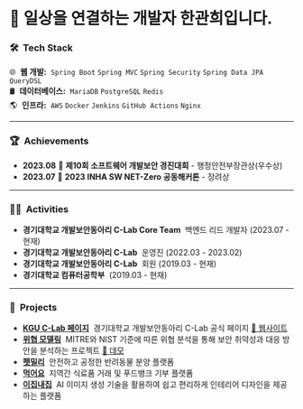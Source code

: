 <h1>👋 일상을 연결하는 개발자 한관희입니다.</h1>

### 🛠 &nbsp;Tech Stack

🌐 &nbsp;**웹 개발:**&nbsp; `Spring Boot` `Spring MVC` `Spring Security` `Spring Data JPA` `QueryDSL`\
🛢 &nbsp;**데이터베이스:**&nbsp; `MariaDB` `PostgreSQL` `Redis`\
🌎 &nbsp;**인프라:**&nbsp; `AWS` `Docker` `Jenkins` `GitHub Actions` `Nginx`

---

### 🏆 &nbsp;Achievements

-   **2023.08**&nbsp;🏅 **제10회 소프트웨어 개발보안 경진대회** - 행정안전부장관상(우수상)
-   **2023.07**&nbsp;🏅 **2023 INHA SW NET-Zero 공동해커톤** - 장려상

---

### 👨‍💻 &nbsp;Activities

-   **경기대학교 개발보안동아리 C-Lab Core Team** &nbsp;백엔드 리드 개발자 (2023.07 - 현재)
-   **경기대학교 개발보안동아리 C-Lab** &nbsp;운영진 (2022.03 - 2023.02)
-   **경기대학교 개발보안동아리 C-Lab** &nbsp;회원 (2019.03 - 현재)
-   **경기대학교 컴퓨터공학부** &nbsp;(2019.03 - 현재)

---

### 💼 &nbsp;Projects

-   **[KGU C-Lab 페이지](https://github.com/KGU-C-Lab/clab-server)** &nbsp;경기대학교 개발보안동아리 C-Lab 공식 페이지 [🔗 웹사이트](https://www.clab.page)
-   **[위협 모델링](https://github.com/KGU-C-Lab/threat-modeling)** &nbsp;MITRE와 NIST 기준에 따른 위협 분석을 통해 보안 취약성과 대응 방안을 분석하는 프로젝트 [🔗 데모](http://43.200.11.255/)
-   **[펫밀리](https://github.com/KGU-C-Lab/petmily-server)** &nbsp;안전하고 공정한 반려동물 분양 플랫폼
-   **[먹어요](https://github.com/InhaHackathon/FoodMarketServer)** &nbsp;지역간 식료품 거래 및 푸드뱅크 기부 플랫폼
-   **[이집내집](https://github.com/EzipNaezip/gd-server)** &nbsp;AI 이미지 생성 기술을 활용하여 쉽고 편리하게 인테리어 디자인을 제공하는 플랫폼

